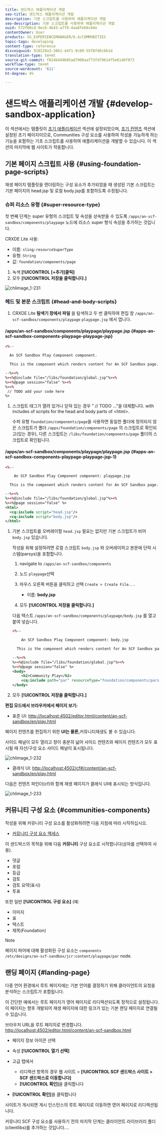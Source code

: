 ```yaml
---
title: 샌드박스 애플리케이션 개발
seo-title: 샌드박스 애플리케이션 개발
description: 기본 스크립트를 사용하여 애플리케이션 개발
seo-description: 기본 스크립트를 사용하여 애플리케이션 개발
uuid: 572f68cd-9ecb-4b43-a7f8-4aa8feb6c64e
contentOwner: User
products: SG_EXPERIENCEMANAGER/6.4/COMMUNITIES
topic-tags: developing
content-type: reference
discoiquuid: 910229a3-38b1-44f1-9c09-55f8fd6cbb1d
translation-type: tm+mt
source-git-commit: f824b449b85ad7900aaf73fd79614f5e6140f873
workflow-type: tm+mt
source-wordcount: '611'
ht-degree: 4%

---
```



# 샌드박스 애플리케이션 개발 {#develop-sandbox-application}

이 섹션에서는 템플릿이 [초기 애플리케이션](initial-app.md) 섹션에 설정되었으며, [초기 컨텐츠](initial-content.md) 섹션에 설정된 초기 페이지이므로, Communities 구성 요소를 사용하여 작성을 가능하게 하는 기능을 포함하는 기초 스크립트를 사용하여 애플리케이션을 개발할 수 있습니다. 이 섹션의 마지막에 웹 사이트가 작동합니다.

## 기본 페이지 스크립트 사용 {#using-foundation-page-scripts}

재생 페이지 템플릿을 렌더링하는 구성 요소가 추가되었을 때 생성된 기본 스크립트는 기본 페이지의 head.jsp 및 로컬 body.jsp를 포함하도록 수정됩니다.

### 슈퍼 리소스 유형 {#super-resource-type}

첫 번째 단계는 super 유형의 스크립트 및 속성을 상속받을 수 있도록 `/apps/an-scf-sandbox/components/playpage` 노드에 리소스 super 형식 속성을 추가하는 것입니다.

CRXDE Lite 사용:

<!--Resolve steps below-->

* 이름: `sling:resourceSuperType`
* 유형: `String`
* 값: `foundation/components/page`

1. 녹색 **[!UICONTROL [+추가]클릭]**
1. 모두 **[!UICONTROL 저장을 클릭합니다.]**

![chlimage_1-231](assets/chlimage_1-231.png)

### 헤드 및 본문 스크립트 {#head-and-body-scripts}

1. CRXDE Lite **탐색기 창에서 파일** 을 탐색하고 두 번 클릭하여 편집 창 `/apps/an-scf-sandbox/components/playpage` `playpage.jsp` 에서 엽니다.

#### /apps/an-scf-sandbox/components/playpage/playpage.jsp {#apps-an-scf-sandbox-components-playpage-playpage-jsp}

```xml
<%--

  An SCF Sandbox Play Component component.

  This is the component which renders content for An SCF Sandbox page.

--%><%
%><%@include file="/libs/foundation/global.jsp"%><%
%><%@page session="false" %><%
%><%
 // TODO add your code here
%>
```

1. 스크립트 태그가 열려 있거나 닫혀 있는 경우 &quot; // TODO ...&quot;을 대체합니다. with includes of scripts for the head and body parts of &lt;html>.

   수퍼 유형 `foundation/components/page`을 사용하면 동일한 폴더에 정의되지 않은 스크립트가 폴더 `/apps/foundation/components/page` 의 스크립트로 확인되고(있는 경우), 다른 스크립트는 `/libs/foundation/components/page` 폴더의 스크립트로 확인됩니다.

#### /apps/an-scf-sandbox/components/playpage/playpage.jsp {#apps-an-scf-sandbox-components-playpage-playpage-jsp-1}

```xml
<%--

    An SCF Sandbox Play Component component: playpage.jsp

  This is the component which renders content for An SCF Sandbox page.

--%><%
%><%@include file="/libs/foundation/global.jsp"%><%
%><%@page session="false" %>
<html>
  <cq:include script="head.jsp"/>
  <cq:include script="body.jsp"/>
</html>
```

1. 기본 스크립트를 오버레이할 `head.jsp` 필요는 없지만 기본 스크립트가 비어 `body.jsp` 있습니다.

   작성을 위해 설정하려면 로컬 스크립트 `body.jsp` 와 오버레이하고 본문에 단락 시스템(parsys)을 포함합니다.

   1. navigate to `/apps/an-scf-sandbox/components`
   1. 노드 `playpage`선택
   1. 마우스 오른쪽 버튼을 클릭하고 선택 `Create > Create File...`

      * 이름: **body.jsp**
   1. 모두 **[!UICONTROL 저장을 클릭합니다.]**

   다음 텍스트 `/apps/an-scf-sandbox/components/playpage/body.jsp` 를 열고 붙여 넣습니다.

   ```xml
   <%--
   
       An SCF Sandbox Play Component component: body.jsp
   
     This is the component which renders content for An SCF Sandbox page.
   
   --%><%
   %><%@include file="/libs/foundation/global.jsp"%><%
   %><%@page session="false" %>
   <body>
       <h2>Community Play</h2>
       <cq:include path="par" resourceType="foundation/components/parsys" />
   </body>
   ```

1. 모두 **[!UICONTROL 저장을 클릭합니다.]**

**편집 모드에서 브라우저에서 페이지 보기:**

* 표준 UI: [http://localhost:4502/editor.html/content/an-scf-sandbox/en/play.html](http://localhost:4502/editor.html/content/an-scf-sandbox/en/play.md)

페이지 컨텐츠를 편집하기 위한 **UI는 물론,**&#x200B;커뮤니티재생도 볼 수 있습니다.

사이드 패널이 모두 열리고 창이 충분히 넓어 사이드 컨텐츠와 페이지 컨텐츠가 모두 표시될 때 자산/구성 요소 사이드 패널이 표시됩니다.

![chlimage_1-232](assets/chlimage_1-232.png)

* 클래식 UI: [http://localhost:4502/cf#/content/an-scf-sandbox/en/play.html](http://localhost:4502/cf#/content/an-scf-sandbox/en/play.html)

다음은 컨텐츠 파인더(cf)와 함께 재생 페이지가 클래식 UI에 표시되는 방식입니다.

![chlimage_1-233](assets/chlimage_1-233.png)

## 커뮤니티 구성 요소 {#communities-components}

작성을 위해 커뮤니티 구성 요소를 활성화하려면 다음 지침에 따라 시작하십시오.

* [커뮤니티 구성 요소 액세스](basics.md#accessing-communities-components)

이 샌드박스의 목적을 위해 다음 **커뮤니티** 구성 요소로 시작합니다(상자를 선택하여 사용).

* 댓글
* 포럼
* 등급
* 검토
* 검토 요약(표시)
* 투표

또한 일반 **[!UICONTROL 구성 요소]** (예:

* 이미지
* 표
* 텍스트
* 제목(Foundation)

>[!NOTE]
>
>페이지 파어에 대해 활성화된 구성 요소는 `components`\
>`/etc/designs/an-scf-sandbox/jcr:content/playpage/par` node.

## 랜딩 페이지 {#landing-page}

다중 언어 환경에서 루트 페이지에는 기본 언어를 결정하기 위해 클라이언트의 요청을 분석하는 스크립트가 포함됩니다.

이 간단한 예에서는 루트 페이지가 영어 페이지로 리디렉션되도록 정적으로 설정됩니다. 이 페이지는 향후 개발되어 재생 페이지에 대한 링크가 있는 기본 랜딩 페이지로 연결될 수 있습니다.

브라우저 URL을 루트 페이지로 변경합니다. [http://localhost:4502/editor.html/content/an-scf-sandbox.html](https://locahost:4502/editor.html/content/an-scf-sandbox.html)

* 페이지 정보 아이콘 선택
* 속성 **[!UICONTROL 열기 선택]**
* 고급 탭에서

   * 리디렉션 항목의 경우 웹 사이트 > **[!UICONTROL SCF 샌드박스 사이트 > SCF 샌드박스로 이동합니다]**
   * **[!UICONTROL 확인]**&#x200B;을 클릭합니다

* **[!UICONTROL 확인]**&#x200B;을 클릭합니다

사이트가 게시되면 게시 인스턴스의 루트 페이지로 이동하면 영어 페이지로 리디렉션됩니다.

커뮤니티 SCF 구성 요소를 사용하기 전의 마지막 단계는 클라이언트 라이브러리 폴더(clientlibs)를 추가하는 것입니다.... **[](add-clientlibs.md)**
